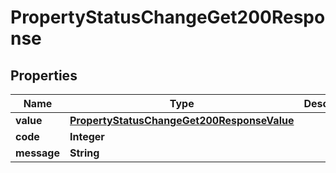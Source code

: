 

# PropertyStatusChangeGet200Response


## Properties

| Name | Type | Description | Notes |
|------------ | ------------- | ------------- | -------------|
|**value** | [**PropertyStatusChangeGet200ResponseValue**](PropertyStatusChangeGet200ResponseValue.md) |  |  [optional] |
|**code** | **Integer** |  |  [optional] |
|**message** | **String** |  |  [optional] |



